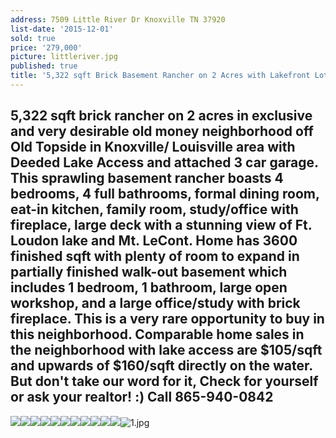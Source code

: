 ```yaml
---
address: 7509 Little River Dr Knoxville TN 37920
list-date: '2015-12-01'
sold: true
price: '279,000'
picture: littleriver.jpg
published: true
title: '5,322 sqft Brick Basement Rancher on 2 Acres with Lakefront Lot'
---
```



## 5,322 sqft brick rancher on 2 acres in exclusive and very desirable old money neighborhood off Old Topside in Knoxville/ Louisville area with Deeded Lake Access and attached 3 car garage. This sprawling basement rancher boasts 4 bedrooms, 4 full bathrooms, formal dining room, eat-in kitchen, family room, study/office with fireplace, large deck with a stunning view of Ft. Loudon lake and Mt. LeCont. Home has 3600 finished sqft with plenty of room to expand in partially finished walk-out basement which includes 1 bedroom, 1 bathroom, large open workshop, and a large office/study with brick fireplace. This is a very rare opportunity to buy in this neighborhood. Comparable home sales in the neighborhood with lake access are $105/sqft and upwards of $160/sqft directly on the water. But don't take our word for it, Check for yourself or ask your realtor! :) Call 865-940-0842

![](/uploads/versions/1---x----1280-960x---.jpg)![](/uploads/versions/2---x----1280-960x---.jpg)![](/uploads/versions/3---x----1280-960x---.jpg)![](/uploads/versions/4---x----1280-960x---.jpg)![](/uploads/versions/5---x----1280-960x---.jpg)![](/uploads/versions/6---x----1280-960x---.jpg)![](/uploads/versions/7---x----1280-960x---.jpg)![](/uploads/versions/8---x----1280-960x---.jpg)![](/uploads/versions/9---x----1280-960x---.jpg)![](/uploads/versions/10---x----640-480x---.jpg)![](/uploads/versions/11---x----1280-960x---.jpg)![1.jpg]({{site.baseurl}}/assets/images/main/1.jpg)